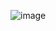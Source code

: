 ![image](https://github.com/VidyaSurendra8235/Alteryx-Challenges/assets/107226432/3b86fe53-b317-427e-ad2a-e491a532cd9e)
